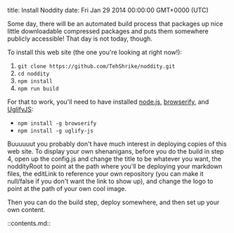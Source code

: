 title: Install Noddity
date: Fri Jan 29 2014 00:00:00 GMT+0000 (UTC)

Some day, there will be an automated build process that packages up nice little downloadable compressed packages and puts them somewhere publicly accessible!  That day is not today, though.

To install this web site (the one you're looking at right now!):

1. `git clone https://github.com/TehShrike/noddity.git`
2. `cd noddity`
3. `npm install`
4. `npm run build`

For that to work, you'll need to have installed [node.js](http://nodejs.org/download/), [browserify](https://github.com/substack/node-browserify), and [UglifyJS](https://github.com/mishoo/UglifyJS2):

- `npm install -g browserify`
- `npm install -g uglify-js`

Buuuuuut you probably don't have much interest in deploying copies of this web site.  To display your own shenanigans, before you do the build in step 4, open up the config.js and change the title to be whatever you want, the noddityRoot to point at the path where you'll be deploying your markdown files, the editLink to reference your own repository (you can make it null/false if you don't want the link to show up), and change the logo to point at the path of your own cool image.

Then you can do the build step, deploy somewhere, and then set up your own content.

::contents.md::
